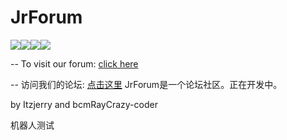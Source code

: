 # JrForum
<img src="https://img.shields.io/badge/Status-dev-yellow"><img src="https://img.shields.io/badge/Version-1.1.7-blue"><img src="https://img.shields.io/badge/Node_Version-14.15.3-blue?style=flat&logo=Node.js"><a href="https://discord.gg/CxrJRZV5Gz"><img src="https://img.shields.io/discord/894583939371524116?label=Discord"></a>

--
To visit our forum: [click here](http://itzjerry.top:233/)

--
访问我们的论坛: [点击这里](http://itzjerry.top:233/)
JrForum是一个论坛社区。正在开发中。  

by
Itzjerry and bcmRayCrazy-coder  

机器人测试
